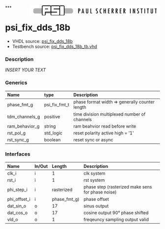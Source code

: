 <img align="right" src="../doc/psi_logo.png">
***

# psi_fix_dds_18b
 - VHDL source: [psi_fix_dds_18b](../hdl/psi_fix_dds_18b.vhd)
 - Testbench source: [psi_fix_dds_18b_tb.vhd](../testbench/psi_fix_dds_18b_tb/psi_fix_dds_18b_tb.vhd)

### Description
*INSERT YOUR TEXT*

### Generics
| Name           | type          | Description                                    |
|:---------------|:--------------|:-----------------------------------------------|
| phase_fmt_g    | psi_fix_fmt_t | phase format width => generally counter length |
| tdm_channels_g | positive      | time division multiplexed number of channels   |
| ram_behavior_g | string        | ram beahvior read before write                 |
| rst_pol_g      | std_logic     | reset polarity active high = '1'               |
| rst_sync_g     | boolean       | reset sync or async                            |

### Interfaces
| Name         | In/Out   | Length       | Description                                       |
|:-------------|:---------|:-------------|:--------------------------------------------------|
| clk_i        | i        | 1            | clk system                                        |
| rst_i        | i        | 1            | rst system                                        |
| phi_step_i   | i        | rasterized   | phase step (rasterized make sens for phase noise) |
| phi_offset_i | i        | phase_fmt_g) | phase offset                                      |
| dat_sin_o    | o        | 17           | sinus output                                      |
| dat_cos_o    | o        | 17           | cosine output 90° phase shifted                   |
| vld_o        | o        | 1            | freqeuncy sampling output valid                   |